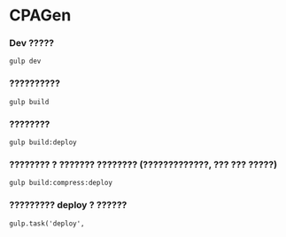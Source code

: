 # CPAGen

### Dev ?????
`gulp dev`

### ??????????
`gulp build`

### ????????
`gulp build:deploy`

### ???????? ? ??????? ???????? (?????????????, ??? ??? ?????)
`gulp build:compress:deploy`

### ????????? deploy ? ??????
`gulp.task('deploy',`